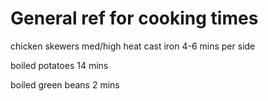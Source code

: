 # General ref for cooking times

chicken skewers
med/high heat cast iron
4-6 mins per side

boiled potatoes
14 mins

boiled green beans
2 mins
